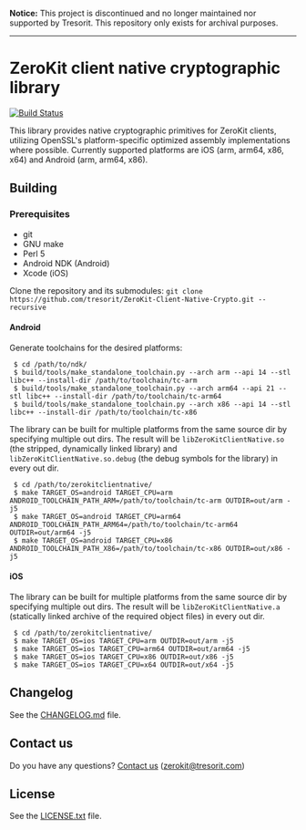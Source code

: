 **Notice:** This project is discontinued and no longer maintained nor supported by Tresorit. This repository only exists for archival purposes.
***

# ZeroKit client native cryptographic library
[![Build Status](https://travis-ci.org/tresorit/ZeroKit-Client-Native-Crypto.svg?branch=master)](https://travis-ci.org/tresorit/ZeroKit-Client-Native-Crypto)

This library provides native cryptographic primitives for ZeroKit clients,
utilizing OpenSSL's platform-specific optimized assembly implementations where
possible.
Currently supported platforms are iOS (arm, arm64, x86, x64) and Android
(arm, arm64, x86).

## Building

### Prerequisites
 - git
 - GNU make
 - Perl 5
 - Android NDK (Android)
 - Xcode (iOS)

Clone the repository and its submodules:
`git clone https://github.com/tresorit/ZeroKit-Client-Native-Crypto.git --recursive`

#### Android
Generate toolchains for the desired platforms:
```
 $ cd /path/to/ndk/
 $ build/tools/make_standalone_toolchain.py --arch arm --api 14 --stl libc++ --install-dir /path/to/toolchain/tc-arm
 $ build/tools/make_standalone_toolchain.py --arch arm64 --api 21 --stl libc++ --install-dir /path/to/toolchain/tc-arm64
 $ build/tools/make_standalone_toolchain.py --arch x86 --api 14 --stl libc++ --install-dir /path/to/toolchain/tc-x86
```
The library can be built for multiple platforms from the same source dir
by specifying multiple out dirs.
The result will be `libZeroKitClientNative.so` (the stripped, dynamically
linked library) and `libZeroKitClientNative.so.debug` (the debug symbols
for the library) in every out dir.

```
 $ cd /path/to/zerokitclientnative/
 $ make TARGET_OS=android TARGET_CPU=arm ANDROID_TOOLCHAIN_PATH_ARM=/path/to/toolchain/tc-arm OUTDIR=out/arm -j5
 $ make TARGET_OS=android TARGET_CPU=arm64 ANDROID_TOOLCHAIN_PATH_ARM64=/path/to/toolchain/tc-arm64 OUTDIR=out/arm64 -j5
 $ make TARGET_OS=android TARGET_CPU=x86 ANDROID_TOOLCHAIN_PATH_X86=/path/to/toolchain/tc-x86 OUTDIR=out/x86 -j5
```

#### iOS
The library can be built for multiple platforms from the same source dir
by specifying multiple out dirs.
The result will be `libZeroKitClientNative.a` (statically linked archive of
the required object files) in every out dir.

```
 $ cd /path/to/zerokitclientnative/
 $ make TARGET_OS=ios TARGET_CPU=arm OUTDIR=out/arm -j5
 $ make TARGET_OS=ios TARGET_CPU=arm64 OUTDIR=out/arm64 -j5
 $ make TARGET_OS=ios TARGET_CPU=x86 OUTDIR=out/x86 -j5
 $ make TARGET_OS=ios TARGET_CPU=x64 OUTDIR=out/x64 -j5
```
## Changelog
See the [CHANGELOG.md](./CHANGELOG.md) file.

## Contact us
Do you have any questions? [Contact us](mailto:zerokit@tresorit.com) (zerokit@tresorit.com)

## License
See the [LICENSE.txt](./LICENSE.txt) file.
